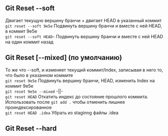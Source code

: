 ## Git Reset \-\-soft
Двигает текущую вершину бранчи + двигает HEAD в указанный коммит  
`git reset --soft 9e5e` Подвинуть вершину бранчи и вместе с ней HEAD, в коммит 9e5e  
`git reset --soft HEAD~` Подвинуть вершину бранчи и вместе с ней HEAD на один коммит назад

## Git Reset \[\-\-mixed\] (по умолчанию)
То же что \-\-soft, и изменяет текущий коммит/Index, записывая в него то, что было в указанном коммите  
`git reset 9e5e` Подвинуть вершину бранчи, HEAD, изменить Index на коммит 9e5e  
`git reset 9e5e --mixed` -||-  
`git reset HEAD` Откатить индекс до состояние прошлого коммита. Использовать после `git add .` чтобы отменить лишнее проиндексированное  
`git reset HEAD .idea`  Убрать из staginng файлы .idea  

## Git Reset \-\-hard
  